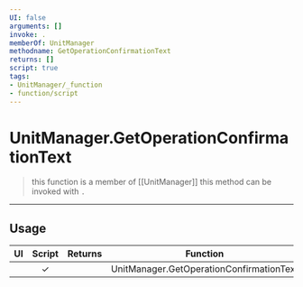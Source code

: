 ```yaml
---
UI: false
arguments: []
invoke: .
memberOf: UnitManager
methodname: GetOperationConfirmationText
returns: []
script: true
tags:
- UnitManager/_function
- function/script
---
```

# UnitManager.GetOperationConfirmationText
> this function is a member of [[UnitManager]]
> this method can be invoked with `.`
-----
## Usage
|  UI | Script | Returns | Function | Arguments |
|:---:|:------:|-------:|:--------:|:---------|
| |✓||UnitManager.GetOperationConfirmationText||
